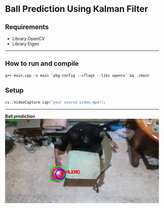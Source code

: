 # Ball Prediction Using Kalman Filter

## Requirements
* Library OpenCV
* Library Eigen

---
## How to run and compile
```cli
g++ main.cpp -o main `pkg-config --cflags --libs opencv` && ./main
```

## Setup
```cpp
cv::VideoCapture cap("your source video.mp4");
```
---

**Ball prediction**
![result](/Screenshots/result.jpg)
